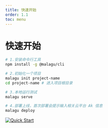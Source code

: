 ```yaml
---
title: 快速开始
order: 1.1
toc: menu
---
```



# 快速开始

```bash
# 1.安装命令行工具
npm install -g @malagu/cli

# 2.初始化一个项目
malagu init project-name
cd project-name # 进入项目根目录

# 3.本地运行测试
malagu serve

# 4.部署上线，首次部署会提示输入相关云平台 Ak 信息
malagu deploy
```

[![Quick Start](https://asciinema.org/a/474104.svg)](https://asciinema.org/a/474104?speed=2.5&autoplay=1)

